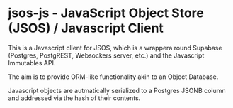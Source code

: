 # jsos-js - JavaScript Object Store (JSOS) / Javascript Client

This is a Javascript client for JSOS, which is a wrappera round Supabase (Postgres, PostgREST, Websockers server, etc.) and the Javascript Immutables API.

The aim is to provide ORM-like functionality akin to an Object Database.

Javascript objects are autmatically serialized to a Postgres JSONB column and addressed via the hash of their contents.
